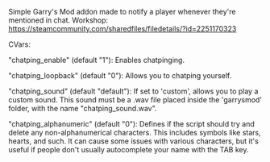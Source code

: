 Simple Garry's Mod addon made to notify a player whenever they're mentioned in chat.
Workshop: https://steamcommunity.com/sharedfiles/filedetails/?id=2251170323

CVars:

"chatping_enable" (default "1"):
Enables chatpinging.

"chatping_loopback" (default "0"):
Allows you to chatping yourself.

"chatping_sound" (default "default"):
If set to 'custom', allows you to play a custom sound. This sound must be a .wav file placed inside the 'garrysmod' folder, with the name "chatping_sound.wav".

"chatping_alphanumeric" (default "0"):
Defines if the script should try and delete any non-alphanumerical characters. This includes symbols like stars, hearts, and such. It can cause some issues with various characters, but it's useful if people don't usually autocomplete your name with the TAB key.
